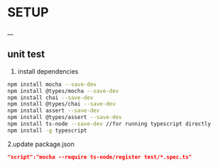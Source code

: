 # SETUP
__

## unit test

1. install dependencies

```bash
npm install mocha --save-dev
npm install @types/mocha --save-dev
npm install chai --save-dev
npm install @types/chai --save-dev
npm install assert --save-dev
npm install @types/assert --save-dev
npm install ts-node --save-dev //for running typescript directly
npm install -g typescript
```

2.update package.json
```json
"script":"mocha --require ts-node/register test/*.spec.ts"
```

